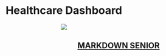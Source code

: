 <!-- MARKDOWN 14/05/2024 -->

<div align=center>

# Healthcare Dashboard

<img src="./.github/banner.png">

</div>

<!-- Who Create -->

<div align=right>

## [MARKDOWN SENIOR](https://github.com/khujamov_codes)

</div>
